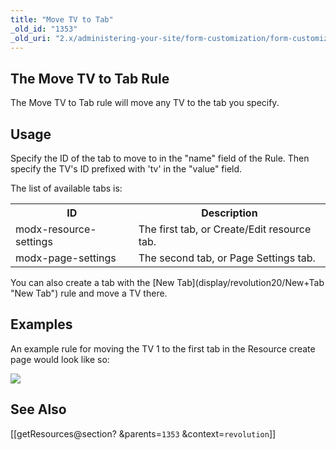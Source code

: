 ```yaml
---
title: "Move TV to Tab"
_old_id: "1353"
_old_uri: "2.x/administering-your-site/form-customization/form-customization-rules/move-tv-to-tab"
---
```


<a name="MoveTVtoTab-TheMoveTVtoTabRule"></a>The Move TV to Tab Rule
--------------------------------------------------------------------

The Move TV to Tab rule will move any TV to the tab you specify.

<a name="MoveTVtoTab-Usage"></a>Usage
-------------------------------------

Specify the ID of the tab to move to in the "name" field of the Rule. Then specify the TV's ID prefixed with 'tv' in the "value" field.

The list of available tabs is:

<div class="table-wrap"><table class="confluenceTable"><tbody><tr><th class="confluenceTh">ID</th><th class="confluenceTh">Description</th></tr><tr><td class="confluenceTd">modx-resource-settings</td><td class="confluenceTd">The first tab, or Create/Edit resource tab.</td></tr><tr><td class="confluenceTd">modx-page-settings</td><td class="confluenceTd">The second tab, or Page Settings tab.</td></tr></tbody></table></div>You can also create a tab with the [New Tab](display/revolution20/New+Tab "New Tab") rule and move a TV there.

<a name="MoveTVtoTab-Examples"></a>Examples
-------------------------------------------

An example rule for moving the TV 1 to the first tab in the Resource create page would look like so:

<span class="image-wrap" style="">![](download/attachments/18678100/rule-tvMove.png?version=1&modificationDate=1279291685000)</span>

<a name="MoveTVtoTab-SeeAlso"></a>See Also
------------------------------------------

 \[\[getResources@section? &parents=`1353` &context=`revolution`\]\]